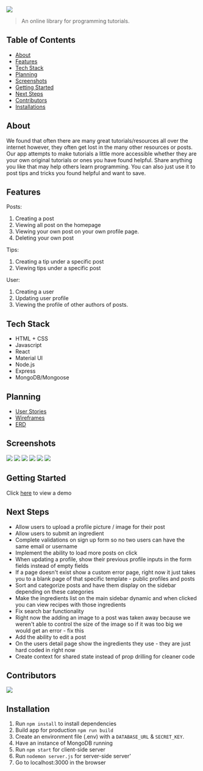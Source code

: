 <img src="https://64.media.tumblr.com/ecb4fe8e5932045d4b2d5b54004a575a/451f3ea27689b55a-63/s500x750/8b7026a59fe0e7b0c18f41598a9e521cf0c4f8c2.png"/>

> An online library for programming tutorials. 

## Table of Contents
- [About](#about)
- [Features](#features)
- [Tech Stack](#tech-stack)
- [Planning](#planning)
- [Screenshots](#screenshots)
- [Getting Started](#getting-started)
- [Next Steps](#next-steps)
- [Contributors](#contributors)
- [Installations](#installation)

## About 
We found that often there are many great tutorials/resources all over the internet however, they often get lost in the many other resources or posts. Our app attempts to make tutorials a little more accessible whether they are your own original tutorials or ones you have found helpful. Share anything you like that may help others learn programming. You can also just use it to post tips and tricks you found helpful and want to save.

## Features
Posts:
1. Creating a post
2. Viewing all post on the homepage
3. Viewing your own post on your own profile page.
4. Deleting your own post

Tips:
1. Creating a tip under a specific post
2. Viewing tips under a specific post

User:
1. Creating a user
2. Updating user profile
3. Viewing the profile of other authors of posts.

## Tech Stack
- HTML + CSS
- Javascript
- React
- Material UI
- Node.js
- Express
- MongoDB/Mongoose

## Planning
- [User Stories](https://trello.com/b/QSFe0eSf/project-4)
- [Wireframes](https://app.diagrams.net/#Htiffbouchard%2FChef.dev%2Fmaster%2FWireframe%20-%20Chef.Dev.drawio)
- [ERD](https://app.diagrams.net/#Hdaronefrancis%2Fchef.dev%2Fmaster%2FERDs.drawio)

## Screenshots
<img src="screenshots/img2.png" caption=""/>
<img src="screenshots/img6.png" caption=""/>
<img src="screenshots/img3.png" caption=""/>
<img src="screenshots/img4.png" caption=""/>
<img src="screenshots/img5.png" caption=""/>
<img src="screenshots/img7.png" caption=""/>


## Getting Started 
Click [here](https://chefdev.herokuapp.com/) to view a demo 


## Next Steps
- Allow users to upload a profile picture / image for their post
- Allow users to submit an ingredient
- Complete validations on sign up form so no two users can have the same email or username
- Implement the ability to load more posts on click 
- When updating a profile, show their previous profile inputs in the form fields instead of empty fields
- If a page doesn't exist show a custom error page, right now it just takes you to a blank page of that specific template - public profiles and posts 
- Sort and categorize posts and have them display on the sidebar depending on these categories
- Make the ingredients list on the main sidebar dynamic and when clicked you can view recipes with those ingredients
- Fix search bar functionality
- Right now the adding an image to a post was taken away because we weren't able to control the size of the image so if it was too big we would get an error - fix this
- Add the ability to edit a post
- On the users detail page show the ingredients they use - they are just hard coded in right now
- Create context for shared state instead of prop drilling for cleaner code

## Contributors
<a href="https://github.com/daronefrancis/chef.dev/graphs/contributors">
  <img src="https://contributors-img.web.app/image?repo=daronefrancis/chef.dev" />
</a>

## Installation
1. Run ``npm install`` to install dependencies 
2. Build app for production ``npm run build``
3. Create an environment file (.env) with a `DATABASE_URL` & `SECRET_KEY`.
4. Have an instance of MongoDB running
5. Run `npm start` for client-side server
6. Run `nodemon server.js` for server-side server'
7. Go to localhost:3000 in the browser
